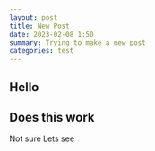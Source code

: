 ```yaml
---
layout: post
title: New Post
date: 2023-02-08 1:50
summary: Trying to make a new post
categories: test
---
```


## Hello


## Does this work

Not sure
Lets see
